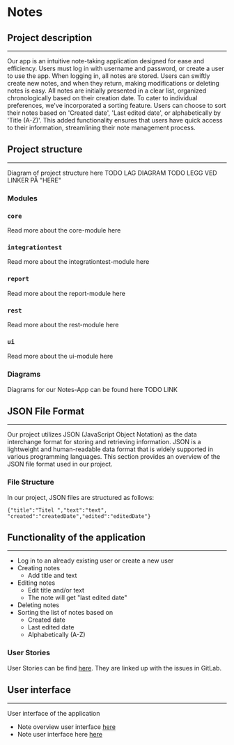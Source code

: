 # Notes 

## Project description
___
Our app is an intuitive note-taking application designed for ease and efficiency. Users must log in with username and password, or create a user to use the app. When logging in, all notes are stored. Users can swiftly create new notes, and when they return, making modifications or deleting notes is easy. All notes are initially presented in a clear list, organized chronologically based on their creation date. To cater to individual preferences, we've incorporated a sorting feature. Users can choose to sort their notes based on 'Created date', 'Last edited date', or alphabetically by 'Title (A-Z)'. This added functionality ensures that users have quick access to their information, streamlining their note management process.

## Project structure
___

Diagram of project structure here TODO LAG DIAGRAM
TODO LEGG VED LINKER PÅ "HERE"
### **Modules**
### `core` ### 
Read more about the core-module here
### `integrationtest` ###
Read more about the integrationtest-module here
### `report` ###
Read more about the report-module here
### `rest` ###
Read more about the rest-module here
### `ui` ###
Read more about the ui-module here

### **Diagrams**
Diagrams for our Notes-App can be found here TODO LINK

## JSON File Format
___
Our project utilizes JSON (JavaScript Object Notation) as the data interchange format for storing and retrieving information. JSON is a lightweight and human-readable data format that is widely supported in various programming languages. This section provides an overview of the JSON file format used in our project.

### File Structure

In our project, JSON files are structured as follows:

```
{"title":"Titel ","text":"text", "created":"createdDate","edited":"editedDate"}

```

## Functionality of the application
___

- Log in to an already existing user or create a new user
- Creating notes
    - Add title and text
- Editing notes
    - Edit title and/or text
    - The note will get "last edited date"
- Deleting notes
- Sorting the list of notes based on
    - Created date
    - Last edited date
    - Alphabetically (A-Z)

### **User Stories**

User Stories can be find [here](../notes/UserStories.md). They are linked up with the issues in GitLab.

## User interface
___
User interface of the application
- Note overview user interface [here](../docs/pictures/Notes-App-ui2.png)
- Note user interface here [here](../docs/pictures/Notes-App-ui1.png)






